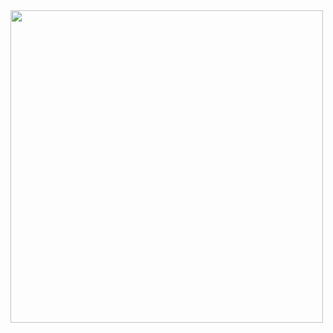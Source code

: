 <img width="500" src="https://user-images.githubusercontent.com/51213244/149235832-0e667b87-7d97-4f0f-9e70-1921020a50f7.png">
